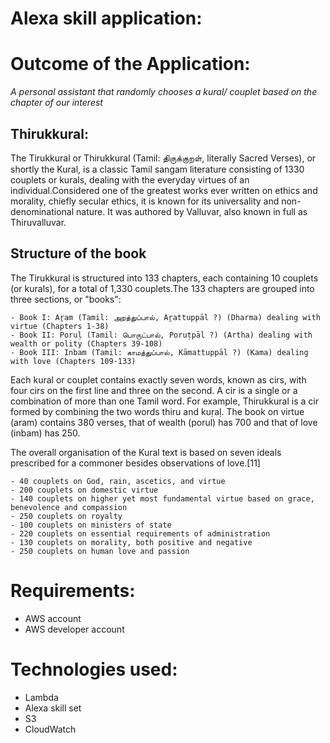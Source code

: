 # Alexa skill application:

# Outcome of the Application:

*A personal assistant that randomly chooses a kural/ couplet based on the chapter of our interest*

## Thirukkural:
The Tirukkural or Thirukkural (Tamil: திருக்குறள், literally Sacred Verses), or shortly the Kural, is a classic Tamil sangam literature consisting of 1330 couplets or kurals, dealing with the everyday virtues of an individual.Considered one of the greatest works ever written on ethics and morality, chiefly secular ethics, it is known for its universality and non-denominational nature. It was authored by Valluvar, also known in full as Thiruvalluvar.

## Structure of the book

The Tirukkural is structured into 133 chapters, each containing 10 couplets (or kurals), for a total of 1,330 couplets.The 133 chapters are grouped into three sections, or "books":

    - Book I: Aṟam (Tamil: அறத்துப்பால், Aṟattuppāl ?) (Dharma) dealing with virtue (Chapters 1-38)
    - Book II: Poruḷ (Tamil: பொருட்பால், Poruṭpāl ?) (Artha) dealing with wealth or polity (Chapters 39-108)
    - Book III: Inbam (Tamil: காமத்துப்பால், Kāmattuppāl ?) (Kama) dealing with love (Chapters 109-133)

Each kural or couplet contains exactly seven words, known as cirs, with four cirs on the first line and three on the second. A cir is a single or a combination of more than one Tamil word. For example, Thirukkural is a cir formed by combining the two words thiru and kuṛaḷ. The book on virtue (aram) contains 380 verses, that of wealth (porul) has 700 and that of love (inbam) has 250.

The overall organisation of the Kural text is based on seven ideals prescribed for a commoner besides observations of love.[11]

    - 40 couplets on God, rain, ascetics, and virtue
    - 200 couplets on domestic virtue
    - 140 couplets on higher yet most fundamental virtue based on grace, benevolence and compassion
    - 250 couplets on royalty
    - 100 couplets on ministers of state
    - 220 couplets on essential requirements of administration
    - 130 couplets on morality, both positive and negative
    - 250 couplets on human love and passion

# Requirements:

- AWS account
- AWS developer account

# Technologies used:

- Lambda
- Alexa skill set
- S3
- CloudWatch

